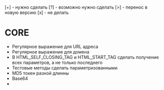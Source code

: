 [+] - нужно сделать
[?] - возможно нужно сделать
[>] - перенос в новую версию
[x] - не делать

# CORE
* Регулярное выражение для URL адреса
* Регулярное выражение для домена
* В HTML_SELF_CLOSING_TAG и HTML_START_TAG сделать получение всех параметров, а не только последнего
* Тестовые методы сделать параметризованными
* MD5 токен разной длинны
* Base64
* 
